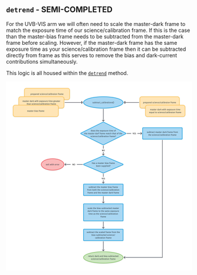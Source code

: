 ## `detrend` - SEMI-COMPLETED


For the UVB-VIS arm we will often need to scale the master-dark frame to match the exposure time of our science/calibration frame. If this is the case than the master-bias frame needs to be subtracted from the master-dark frame before scaling. However, if the master-dark frame has the same exposure time as your science/calibration frame then it can be subtracted directly from frame as this serves to remove the bias and dark-current contributions simultaneously. 

This logic is all housed within the [`detrend`](../_api/soxspipe.recipes._base_recipe_.html#soxspipe.recipes._base_recipe_._base_recipe_.detrend) method.

![](subtract_calibrations.png)
